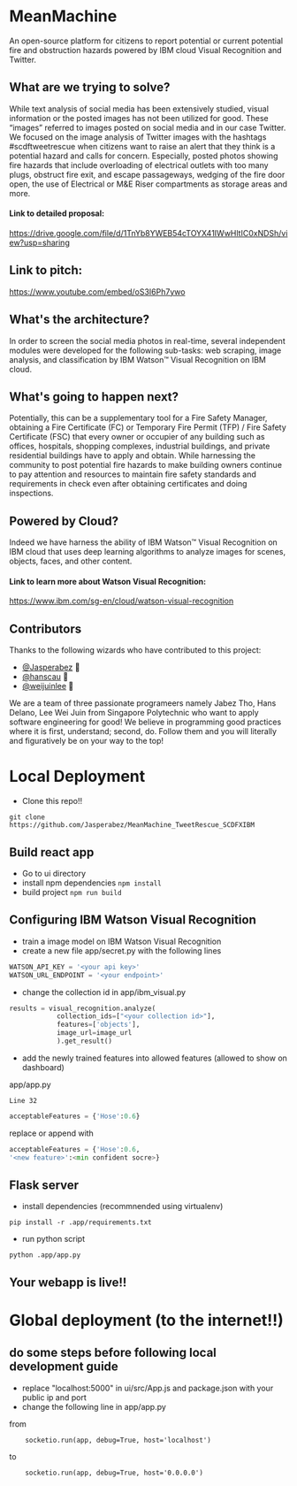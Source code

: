 # MeanMachine

An open-source platform for citizens to report potential or current potential fire and obstruction hazards powered by IBM cloud Visual Recognition and Twitter.

## What are we trying to solve?

While text analysis of social media has been extensively studied, visual information or the posted images has not been utilized for good. These “images” referred to images posted on social media and in our case Twitter. We focused on the image analysis of Twitter images with the hashtags #scdftweetrescue when citizens want to raise an alert that they think is a potential hazard and calls for concern. Especially, posted photos showing fire hazards that include overloading of electrical outlets with too many plugs, obstruct fire exit, and escape passageways, wedging of the fire door open, the use of Electrical or M&E Riser compartments as storage areas and more.

#### Link to detailed proposal:

https://drive.google.com/file/d/1TnYb8YWEB54cTOYX41IWwHltIC0xNDSh/view?usp=sharing

## Link to pitch:

https://www.youtube.com/embed/oS3I6Ph7ywo

## What's the architecture?

In order to screen the social media photos in real-time, several independent modules were developed for the following sub-tasks: web scraping, image analysis, and classification by IBM Watson™ Visual Recognition on IBM cloud. 

## What's going to happen next?

Potentially, this can be a supplementary tool for a Fire Safety Manager, obtaining a Fire Certificate (FC) or Temporary Fire Permit (TFP) / Fire Safety Certificate (FSC) that every owner or occupier of any building such as offices, hospitals, shopping complexes, industrial buildings, and private residential buildings have to apply and obtain. While harnessing the community to post potential fire hazards to make building owners continue to pay attention and resources to maintain fire safety standards and requirements in check even after obtaining certificates and doing inspections. 

## Powered by Cloud?

Indeed we have harness the ability of IBM Watson™ Visual Recognition on IBM cloud that uses deep learning algorithms to analyze images for scenes, objects, faces, and other content.

#### Link to learn more about Watson Visual Recognition:

https://www.ibm.com/sg-en/cloud/watson-visual-recognition

## Contributors

Thanks to the following wizards who have contributed to this project:

* [@Jasperabez](https://github.com/Jasperabez) 📖
* [@hanscau](https://github.com/hanscau) 🐛
* [@weijuinlee](https://github.com/weijuinlee) 🐛

We are a team of three passionate programeers namely Jabez Tho, Hans Delano, Lee Wei Juin from Singapore Polytechnic who want to apply software engineering for good! We believe in programming good practices where it is first, understand; second, do. Follow them and you will literally and figuratively be on your way to the top!

# Local Deployment

- Clone this repo!!

`git clone https://github.com/Jasperabez/MeanMachine_TweetRescue_SCDFXIBM`

## Build react app
- Go to ui directory
- install npm dependencies
`npm install`
- build project
`npm run build`

## Configuring IBM Watson Visual Recognition
- train a image model on IBM Watson Visual Recognition
- create a new file app/secret.py with the following lines
```python
WATSON_API_KEY = '<your api key>'
WATSON_URL_ENDPOINT = '<your endpoint>'
```
- change the collection id in app/ibm_visual.py
```python
results = visual_recognition.analyze(
            collection_ids=["<your collection id>"],
            features=['objects'],
            image_url=image_url
            ).get_result()
```
- add the newly trained features into allowed features (allowed to show on dashboard)

app/app.py 

`Line 32`
```python
acceptableFeatures = {'Hose':0.6}
```
replace or append with
```python
acceptableFeatures = {'Hose':0.6, 
'<new feature>':<min confident socre>}
```


## Flask server
- install dependencies (recommnended using virtualenv)

`pip install -r .app/requirements.txt`
- run python script

`python .app/app.py`

## Your webapp is live!!

# Global deployment (to the internet!!)
## do some steps before following local development guide

- replace "localhost:5000" in ui/src/App.js and package.json with your public ip and port
- change the following line in app/app.py

from 

`    socketio.run(app, debug=True, host='localhost')`

to

`    socketio.run(app, debug=True, host='0.0.0.0')`